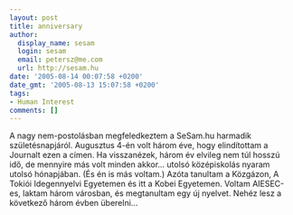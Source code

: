 ```yaml
---
layout: post
title: anniversary
author:
  display_name: sesam
  login: sesam
  email: petersz@me.com
  url: http://sesam.hu
date: '2005-08-14 00:07:58 +0200'
date_gmt: '2005-08-13 15:07:58 +0200'
tags:
- Human Interest
comments: []
---
```


A nagy nem-postolásban megfeledkeztem a SeSam.hu harmadik születésnapjáról. Augusztus 4-én volt három éve, hogy elindítottam a Journalt ezen a címen. Ha visszanézek, három év elvileg nem túl hosszú idő, de mennyire más volt minden akkor... utolsó középiskolás nyaram utolsó hónapjában. (És én is más voltam.) Azóta tanultam a Közgázon, A Tokiói Idegennyelvi Egyetemen és itt a Kobei Egyetemen. Voltam AIESEC-es, laktam három városban, és megtanultam egy új nyelvet. Nehéz lesz a következő három évben überelni...
